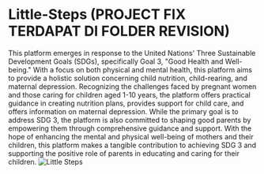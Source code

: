 # Little-Steps  (PROJECT FIX TERDAPAT DI FOLDER REVISION)
This platform emerges in response to the United Nations' Three Sustainable Development Goals (SDGs), specifically Goal 3, "Good Health and Well-being." With a focus on both physical and mental health, this platform aims to provide a holistic solution concerning child nutrition, child-rearing, and maternal depression. Recognizing the challenges faced by pregnant women and those caring for children aged 1-10 years, the platform offers practical guidance in creating nutrition plans, provides support for child care, and offers information on maternal depression. While the primary goal is to address SDG 3, the platform is also committed to shaping good parents by empowering them through comprehensive guidance and support. With the hope of enhancing the mental and physical well-being of mothers and their children, this platform makes a tangible contribution to achieving SDG 3 and supporting the positive role of parents in educating and caring for their children.
![Little Steps](https://github.com/Mahennatadev/Little-Steps/assets/121371000/7e690409-682d-4d9a-8be4-b172af065422)
